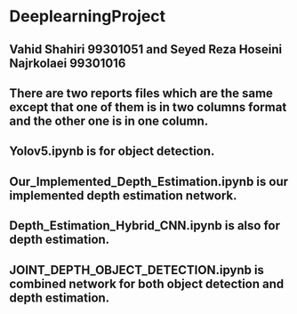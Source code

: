# DeeplearningProject

## Vahid Shahiri  99301051  and Seyed Reza Hoseini Najrkolaei 99301016

## There are two reports  files which are the same except that one of them is in two columns format and the other one is in one column.

## Yolov5.ipynb is for object detection.

## Our_Implemented_Depth_Estimation.ipynb is our implemented depth estimation network.

## Depth_Estimation_Hybrid_CNN.ipynb is also for depth estimation.

## JOINT_DEPTH_OBJECT_DETECTION.ipynb is combined network for both object detection and depth estimation.


